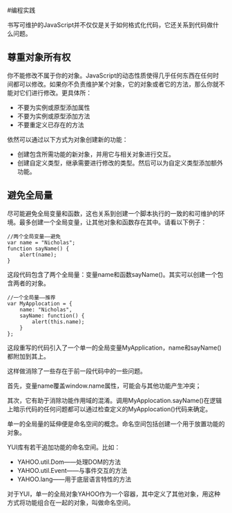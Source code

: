 #编程实践

书写可维护的JavaScript并不仅仅是关于如何格式化代码，它还关系到代码做什么问题。

## 尊重对象所有权

你不能修改不属于你的对象。JavaScript的动态性质使得几乎任何东西在任何时间都可以修改。如果你不负责维护某个对象，它的对象或者它的方法，那么你就不能对它们进行修改。更具体所：

- 不要为实例或原型添加属性
- 不要为实例或原型添加方法
- 不要重定义已存在的方法

依然可以通过以下方式为对象创建新的功能：

- 创建包含所需功能的新对象，并用它与相关对象进行交互。
- 创建自定义类型，继承需要进行修改的类型。然后可以为自定义类型添加额外功能。

## 避免全局量

尽可能避免全局变量和函数，这也关系到创建一个脚本执行的一致的和可维护的环境。最多创建一个全局变量，让其他对象和函数存在其中。请看以下例子：

```
//两个全局变量——避免
var name = "Nicholas";
function sayName() {
    alert(name);
}
```
这段代码包含了两个全局量：变量name和函数sayName()。其实可以创建一个包含两者的对象。

```
//一个全局量——推荐
var MyApplocation = {
    name: "Nicholas",
    sayName: function() {
        alert(this.name);
    }
};
```
这段重写的代码引入了一个单一的全局变量MyApplication，name和sayName()都附加到其上。

这样做消除了一些存在于前一段代码中的一些问题。

首先，变量name覆盖window.name属性，可能会与其他功能产生冲突；

其次，它有助于消除功能作用域的混淆。调用MyApplocation.sayName()在逻辑上暗示代码的任何问题都可以通过检查定义的MyApplocation()代码来确定。

单一的全局量的延伸便是命名空间的概念。命名空间包括创建一个用于放置功能的对象。

YUI库有若干追加功能的命名空间。比如：
- YAHOO.util.Dom——处理DOM的方法
- YAHOO.util.Event——与事件交互的方法
- YAHOO.lang——用于底层语言特性的方法

对于YUI，单一的全局对象YAHOO作为一个容器，其中定义了其他对象，用这种方式将功能组合在一起的对象，叫做命名空间。


